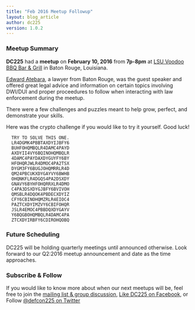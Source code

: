```yaml
---
title: "Feb 2016 Meetup Followup"
layout: blog_article
author: dc225
version: 1.0.2
---
```


### Meetup Summary

**DC225** had a **meetup** on **February 10, 2016** from **7p-8pm** at [LSU Voodoo BBQ Bar & Grill](https://www.facebook.com/LSU-Voodoo-BBQ-Bar-Grill-115941018447781/) in Baton Rouge, Louisiana.

[Edward Atebara](http://EdAtLaw.com), a lawyer from Baton Rouge, was the guest speaker and offered great legal advice and information on certain topics involving DWI/DUI and proper proceedures to follow when interacting with law enforcement during the meetup.

There were a few challenges and puzzles meant to help grow, perfect, and demonstrate your skills.

Here was the crypto challenge if you would like to try it yourself. Good luck!

	  TRY TO SOLVE THIS ONE.
	  LR4DGMK4PBBTAXDYIJBFY6
	  BUHFOHQMBQLR4DAMC4PAYD
	  AXDYII4VY6BQINOHQMBQLR
	  4DAMC4PAYDAXDYGUYFY6BY
	  HFOHQRJWLR4DMOC4PA2TSX
	  DYGM3FY6BUGJOHQMRRLR4D
	  QM24PBCUKXDYGAYVY6BWHB
	  OHQNKFLR4DGQS4PA2DSXDY
	  GNAVY6BYHFOHQRRXLR4DMO
	  C4PA3DSXDYGJBFY6BVIVOH
	  QMSBLR4DQOK4PBDECXDYIZ
	  CFY6CBINOHQMZRLR4EIOC4
	  PAZTCXDYIMZVY6CBIFOHQR
	  JSLR4EMOC4PBBDQXDYGAYV
	  Y6BQGBOHQMBQLR4DAMC4PA
	  ZTCXDYIRBFY6CDIROHQOBQ

### Future Scheduling

DC225 will be holding quarterly meetings until announced otherwise.
Look forward to our Q2:2016 meetup announcement and date as the time approaches.

### Subscribe & Follow

If you would like to know more about when our next meetups will be,
feel free to join the [mailing list & group discussion](https://groups.google.com/forum/#!forum/defcon225), [Like DC225 on Facebook](https://www.facebook.com/DC225), or Follow [@defcon225 on Twitter](https://twitter.com/defcon225)
